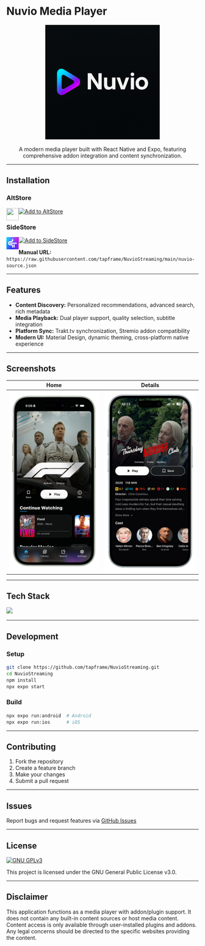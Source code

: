# Nuvio Media Player

<p align="center">
  <img src="assets/titlelogo.png" alt="Nuvio Logo" width="300"/>
</p>

<p align="center">
  A modern media player built with React Native and Expo, featuring comprehensive addon integration and content synchronization.
</p>

---

## Installation

### AltStore
<img src="https://upload.wikimedia.org/wikipedia/commons/2/20/AltStore_logo.png" width="32" height="32" align="left"> [![Add to AltStore](https://img.shields.io/badge/Add%20to-AltStore-blue?style=for-the-badge)](https://tinyurl.com/NuvioAltstore)

### SideStore
<img src="https://github.com/SideStore/assets/blob/main/icon.png?raw=true" width="32" height="32" align="left"> [![Add to SideStore](https://img.shields.io/badge/Add%20to-SideStore-green?style=for-the-badge)](https://tinyurl.com/NuvioSidestore)

**Manual URL:** `https://raw.githubusercontent.com/tapframe/NuvioStreaming/main/nuvio-source.json`

---

## Features

- **Content Discovery:** Personalized recommendations, advanced search, rich metadata
- **Media Playback:** Dual player support, quality selection, subtitle integration
- **Platform Sync:** Trakt.tv synchronization, Stremio addon compatibility
- **Modern UI:** Material Design, dynamic theming, cross-platform native experience

---

## Screenshots

| Home | Details |
|:----:|:-------:|
| ![Home](screesnhots/Simulator%20Screenshot%20-%20iPhone%2016%20Pro%20-%202025-08-27%20at%2021.08.32-portrait.png) | ![Details](screesnhots/WhatsApp%20Image%202025-09-02%20at%2000.24.31-portrait.png) |

---

## Tech Stack

<p align="left">
  <a href="https://skillicons.dev">
    <img src="https://skillicons.dev/icons?i=react,typescript,nodejs,expo,github,githubactions&theme=light&perline=6" />
  </a>
</p>

---

## Development

### Setup
```bash
git clone https://github.com/tapframe/NuvioStreaming.git
cd NuvioStreaming
npm install
npx expo start
```

### Build
```bash
npx expo run:android  # Android
npx expo run:ios      # iOS
```

---

## Contributing

1. Fork the repository
2. Create a feature branch
3. Make your changes
4. Submit a pull request

---

## Issues

Report bugs and request features via [GitHub Issues](https://github.com/tapframe/NuvioStreaming/issues)

---

## License

[![GNU GPLv3](https://www.gnu.org/graphics/gplv3-127x51.png)](http://www.gnu.org/licenses/gpl-3.0.en.html)

This project is licensed under the GNU General Public License v3.0.

---

## Disclaimer

This application functions as a media player with addon/plugin support. It does not contain any built-in content sources or host media content. Content access is only available through user-installed plugins and addons. Any legal concerns should be directed to the specific websites providing the content.